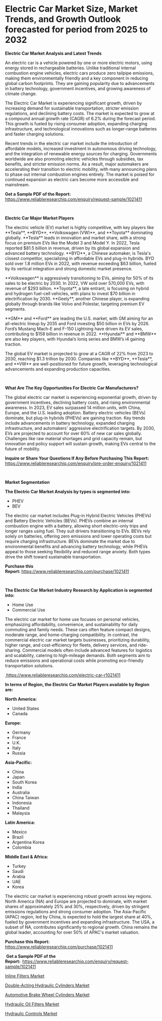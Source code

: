 <p><h1>Electric Car Market Size, Market Trends, and Growth Outlook forecasted for period from 2025 to 2032</h1></p><p><strong>Electric Car Market Analysis and Latest Trends</strong></p>
<p><p>An electric car is a vehicle powered by one or more electric motors, using energy stored in rechargeable batteries. Unlike traditional internal combustion engine vehicles, electric cars produce zero tailpipe emissions, making them environmentally friendly and a key component in reducing global carbon footprints. They are gaining popularity due to advancements in battery technology, government incentives, and growing awareness of climate change.</p><p>The Electric Car Market is experiencing significant growth, driven by increasing demand for sustainable transportation, stricter emission regulations, and declining battery costs. The market is expected to grow at a compound annual growth rate (CAGR) of 6.2% during the forecast period. This growth is fueled by rising consumer adoption, expanding charging infrastructure, and technological innovations such as longer-range batteries and faster charging solutions.</p><p>Recent trends in the electric car market include the introduction of affordable models, increased investment in autonomous driving technology, and the integration of renewable energy sources for charging. Governments worldwide are also promoting electric vehicles through subsidies, tax benefits, and stricter emission norms. As a result, major automakers are accelerating their transition to electric mobility, with many announcing plans to phase out internal combustion engines entirely. The market is poised for continued expansion as electric cars become more accessible and mainstream.</p></p>
<p><strong>Get a Sample PDF of the Report:&nbsp;</strong> <a href="https://www.reliableresearchiq.com/enquiry/request-sample/1021411?utm_campaign=1876&utm_medium=2&utm_source=Github&utm_content=ia&utm_term=21012025&utm_id=electric-car">https://www.reliableresearchiq.com/enquiry/request-sample/1021411</a></p>
<p>&nbsp;</p>
<p><strong>Electric Car Major Market Players</strong></p>
<p><p>The electric vehicle (EV) market is highly competitive, with key players like **Tesla**, **BYD**, **Volkswagen (VW)**, and **Toyota** dominating globally. **Tesla** leads in innovation and market share, with a strong focus on premium EVs like the Model 3 and Model Y. In 2022, Tesla reported $81.5 billion in revenue, driven by its global expansion and advanced battery technology. **BYD**, a Chinese automaker, is Tesla's closest competitor, specializing in affordable EVs and plug-in hybrids. BYD sold over 1.8 million EVs in 2022, with revenue exceeding $63 billion, fueled by its vertical integration and strong domestic market presence.</p><p>**Volkswagen** is aggressively transitioning to EVs, aiming for 50% of its sales to be electric by 2030. In 2022, VW sold over 570,000 EVs, with revenue of $293 billion. **Toyota**, a late entrant, is focusing on hybrid and hydrogen fuel-cell vehicles, with plans to invest $70 billion in electrification by 2030. **Geely**, another Chinese player, is expanding globally through brands like Volvo and Polestar, targeting premium EV segments.</p><p>**GM** and **Ford** are leading the U.S. market, with GM aiming for an all-electric lineup by 2035 and Ford investing $50 billion in EVs by 2026. Ford’s Mustang Mach-E and F-150 Lightning have driven its EV sales, contributing to $158 billion in revenue in 2022. **Hyundai** and **BMW** are also key players, with Hyundai’s Ioniq series and BMW’s i4 gaining traction.</p><p>The global EV market is projected to grow at a CAGR of 22% from 2023 to 2030, reaching $1.3 trillion by 2030. Companies like **BYD**, **Tesla**, and **VW** are well-positioned for future growth, leveraging technological advancements and expanding production capacities.</p></p>
<p>&nbsp;</p>
<p><strong>What Are The Key Opportunities For Electric Car Manufacturers?</strong></p>
<p><p>The global electric car market is experiencing exponential growth, driven by government incentives, declining battery costs, and rising environmental awareness. In 2023, EV sales surpassed 14 million units, with China, Europe, and the U.S. leading adoption. Battery electric vehicles (BEVs) dominate, but plug-in hybrids (PHEVs) are gaining traction. Key trends include advancements in battery technology, expanded charging infrastructure, and automakers' aggressive electrification targets. By 2030, EVs are projected to account for over 60% of new car sales globally. Challenges like raw material shortages and grid capacity remain, but innovation and policy support will sustain growth, making EVs central to the future of mobility.</p></p>
<p><strong>Inquire or Share Your Questions If Any Before Purchasing This Report:</strong> <a href="https://www.reliableresearchiq.com/enquiry/pre-order-enquiry/1021411?utm_campaign=1876&utm_medium=2&utm_source=Github&utm_content=ia&utm_term=21012025&utm_id=electric-car">https://www.reliableresearchiq.com/enquiry/pre-order-enquiry/1021411</a></p>
<p>&nbsp;</p>
<p><strong>Market Segmentation</strong></p>
<p><strong>The Electric Car Market Analysis by types is segmented into:</strong></p>
<p><ul><li>PHEV</li><li>BEV</li></ul></p>
<p><p>The electric car market includes Plug-in Hybrid Electric Vehicles (PHEVs) and Battery Electric Vehicles (BEVs). PHEVs combine an internal combustion engine with a battery, allowing short electric-only trips and longer ranges using fuel. They suit drivers transitioning to EVs. BEVs rely solely on batteries, offering zero emissions and lower operating costs but require charging infrastructure. BEVs dominate the market due to environmental benefits and advancing battery technology, while PHEVs appeal to those seeking flexibility and reduced range anxiety. Both types drive the shift toward sustainable transportation.</p></p>
<p><strong>Purchase this Report:&nbsp;</strong><a href="https://www.reliableresearchiq.com/purchase/1021411?utm_campaign=1876&utm_medium=2&utm_source=Github&utm_content=ia&utm_term=21012025&utm_id=electric-car">https://www.reliableresearchiq.com/purchase/1021411</a></p>
<p>&nbsp;</p>
<p><strong>The Electric Car Market Industry Research by Application is segmented into:</strong></p>
<p><ul><li>Home Use</li><li>Commercial Use</li></ul></p>
<p><p>The electric car market for home use focuses on personal vehicles, emphasizing affordability, convenience, and sustainability for daily commuting and family needs. These cars often feature compact designs, moderate range, and home-charging compatibility. In contrast, the commercial electric car market targets businesses, prioritizing durability, higher range, and cost-efficiency for fleets, delivery services, and ride-sharing. Commercial models often include advanced features for logistics and scalability, catering to high-mileage demands. Both segments aim to reduce emissions and operational costs while promoting eco-friendly transportation solutions.</p></p>
<p><a href="https://www.reliableresearchiq.com/electric-car-r1021411?utm_campaign=1876&utm_medium=2&utm_source=Github&utm_content=ia&utm_term=21012025&utm_id=electric-car">&nbsp;https://www.reliableresearchiq.com/electric-car-r1021411</a></p>
<p><strong>In terms of Region, the Electric Car Market Players available by Region are:</strong></p>
<p>
    <p> <strong> North America: </strong>
        <ul>
            <li>United States</li>
            <li>Canada</li>
        </ul>
        </p> 
    <p> <strong> Europe: </strong>
        <ul>
            <li>Germany</li>
            <li>France</li>
            <li>U.K.</li>
            <li>Italy</li>
            <li>Russia</li>
        </ul>
        </p> 
    <p> <strong> Asia-Pacific: </strong>
        <ul>
            <li>China</li>
            <li>Japan</li>
            <li>South Korea</li>
            <li>India</li>
            <li>Australia</li>
            <li>China Taiwan</li>
            <li>Indonesia</li>
            <li>Thailand</li>
            <li>Malaysia</li>
        </ul>
        </p> 
    <p> <strong> Latin America: </strong>
        <ul>
            <li>Mexico</li>
            <li>Brazil</li>
            <li>Argentina Korea</li>
            <li>Colombia</li>
        </ul>
        </p> 
    <p> <strong> Middle East & Africa: </strong>
        <ul>
            <li>Turkey</li>
            <li>Saudi</li>
            <li>Arabia</li>
            <li>UAE</li>
            <li>Korea</li>
        </ul>
    </p>
    </p>
<p><p>The electric car market is experiencing robust growth across key regions. North America (NA) and Europe are projected to dominate, with market shares of approximately 25% and 30%, respectively, driven by stringent emissions regulations and strong consumer adoption. The Asia-Pacific (APAC) region, led by China, is expected to hold the largest share at 40%, fueled by government incentives and expanding infrastructure. The USA, a subset of NA, contributes significantly to regional growth. China remains the global leader, accounting for over 50% of APAC's market valuation.</p></p>
<p><strong>Purchase this Report: </strong><a href="https://www.reliableresearchiq.com/purchase/1021411?utm_campaign=1876&utm_medium=2&utm_source=Github&utm_content=ia&utm_term=21012025&utm_id=electric-car">https://www.reliableresearchiq.com/purchase/1021411</a></p>
<p>&nbsp;<strong>Get a Sample PDF of the Report:&nbsp;&nbsp;</strong><a href="https://www.reliableresearchiq.com/enquiry/request-sample/1021411?utm_campaign=1876&utm_medium=2&utm_source=Github&utm_content=ia&utm_term=21012025&utm_id=electric-car">https://www.reliableresearchiq.com/enquiry/request-sample/1021411</a></p>
<p><strong></strong></p>
<p><p><a href="https://www.linkedin.com/pulse/inline-filters-market-scope-business-update-growth-goals-5oqef?utm_campaign=1876&utm_medium=2&utm_source=Github&utm_content=ia&utm_term=21012025&utm_id=electric-car">Inline Filters Market</a></p><p><a href="https://www.linkedin.com/pulse/key-trends-revenue-potential-global-double-acting-hydraulic-el40f?utm_campaign=1876&utm_medium=2&utm_source=Github&utm_content=ia&utm_term=21012025&utm_id=electric-car">Double-Acting Hydraulic Cylinders Market</a></p><p><a href="https://www.linkedin.com/pulse/growth-forecast-revenue-outlook-automotive-brake-wheel-ruqrf?utm_campaign=1876&utm_medium=2&utm_source=Github&utm_content=ia&utm_term=21012025&utm_id=electric-car">Automotive Brake Wheel Cylinders Market</a></p><p><a href="https://github.com/mezokathleen834/Market-Research-Report-List-1/blob/main/hydraulic-oil-filters-market.md?utm_campaign=1876&utm_medium=2&utm_source=Github&utm_content=ia&utm_term=21012025&utm_id=electric-car">Hydraulic Oil Filters Market</a></p><p><a href="https://www.linkedin.com/pulse/hydraulic-controls-ecosystem-mapping-innovation-value-chains-rpccf?utm_campaign=1876&utm_medium=2&utm_source=Github&utm_content=ia&utm_term=21012025&utm_id=electric-car">Hydraulic Controls Market</a></p></p>